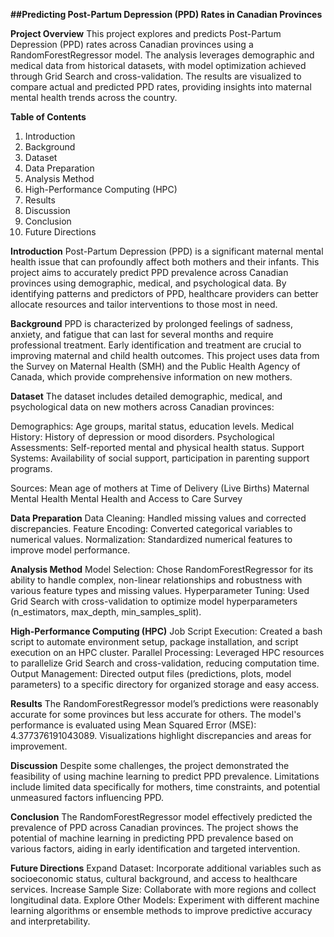 **##Predicting Post-Partum Depression (PPD) Rates in Canadian Provinces**

**Project Overview**
This project explores and predicts Post-Partum Depression (PPD) rates across Canadian provinces using a RandomForestRegressor model. The analysis leverages demographic and medical data from historical datasets, with model optimization achieved through Grid Search and cross-validation. The results are visualized to compare actual and predicted PPD rates, providing insights into maternal mental health trends across the country.

**Table of Contents**
1. Introduction
2. Background
3. Dataset
4. Data Preparation
5. Analysis Method
6. High-Performance Computing (HPC)
7. Results
8. Discussion
9. Conclusion
10. Future Directions

**Introduction**
Post-Partum Depression (PPD) is a significant maternal mental health issue that can profoundly affect both mothers and their infants. This project aims to accurately predict PPD prevalence across Canadian provinces using demographic, medical, and psychological data. By identifying patterns and predictors of PPD, healthcare providers can better allocate resources and tailor interventions to those most in need.

**Background**
PPD is characterized by prolonged feelings of sadness, anxiety, and fatigue that can last for several months and require professional treatment. Early identification and treatment are crucial to improving maternal and child health outcomes. This project uses data from the Survey on Maternal Health (SMH) and the Public Health Agency of Canada, which provide comprehensive information on new mothers.

**Dataset**
The dataset includes detailed demographic, medical, and psychological data on new mothers across Canadian provinces:

Demographics: Age groups, marital status, education levels.
Medical History: History of depression or mood disorders.
Psychological Assessments: Self-reported mental and physical health status.
Support Systems: Availability of social support, participation in parenting support programs.

Sources:
Mean age of mothers at Time of Delivery (Live Births)
Maternal Mental Health
Mental Health and Access to Care Survey

**Data Preparation**
Data Cleaning: Handled missing values and corrected discrepancies.
Feature Encoding: Converted categorical variables to numerical values.
Normalization: Standardized numerical features to improve model performance.

**Analysis Method**
Model Selection: Chose RandomForestRegressor for its ability to handle complex, non-linear relationships and robustness with various feature types and missing values.
Hyperparameter Tuning: Used Grid Search with cross-validation to optimize model hyperparameters (n_estimators, max_depth, min_samples_split).

**High-Performance Computing (HPC)**
Job Script Execution: Created a bash script to automate environment setup, package installation, and script execution on an HPC cluster.
Parallel Processing: Leveraged HPC resources to parallelize Grid Search and cross-validation, reducing computation time.
Output Management: Directed output files (predictions, plots, model parameters) to a specific directory for organized storage and easy access.

**Results**
The RandomForestRegressor model’s predictions were reasonably accurate for some provinces but less accurate for others. The model's performance is evaluated using Mean Squared Error (MSE): 4.377376191043089. Visualizations highlight discrepancies and areas for improvement.

**Discussion**
Despite some challenges, the project demonstrated the feasibility of using machine learning to predict PPD prevalence. Limitations include limited data specifically for mothers, time constraints, and potential unmeasured factors influencing PPD.

**Conclusion**
The RandomForestRegressor model effectively predicted the prevalence of PPD across Canadian provinces. The project shows the potential of machine learning in predicting PPD prevalence based on various factors, aiding in early identification and targeted intervention.

**Future Directions**
Expand Dataset: Incorporate additional variables such as socioeconomic status, cultural background, and access to healthcare services.
Increase Sample Size: Collaborate with more regions and collect longitudinal data.
Explore Other Models: Experiment with different machine learning algorithms or ensemble methods to improve predictive accuracy and interpretability.

